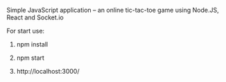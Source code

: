 Simple JavaScript application – an online tic-tac-toe game using Node.JS, React and Socket.io

For start use:

1) npm install

2) npm start

3) http://localhost:3000/

